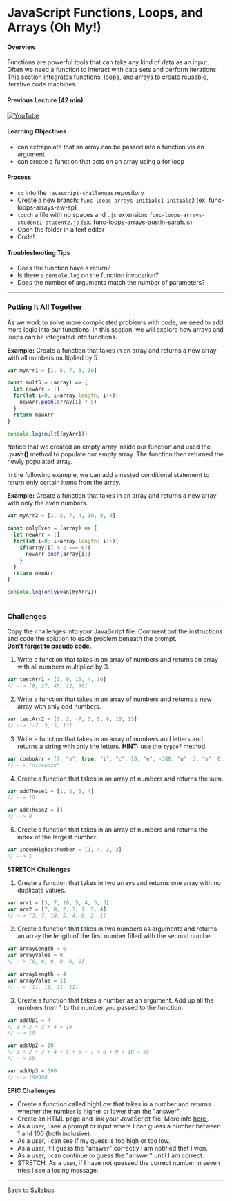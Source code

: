 # JavaScript Functions, Loops, and Arrays (Oh My!)

#### Overview
Functions are powerful tools that can take any kind of data as an input. Often we need a function to interact with data sets and perform iterations. This section integrates functions, loops, and arrays to create reusable, iterative code machines.

#### Previous Lecture (42 min)
[![YouTube](http://img.youtube.com/vi/V6pmC4ylFjk/0.jpg)](https://www.youtube.com/watch?v=V6pmC4ylFjk)

#### Learning Objectives
- can extrapolate that an array can be passed into a function via an argument
- can create a function that acts on an array using a for loop

#### Process
- `cd` into the `javascript-challenges` repository
- Create a new branch: `func-loops-arrays-initials1-initials2` (ex. func-loops-arrays-aw-sp)
- `touch` a file with no spaces and `.js` extension: `func-loops-arrays-student1-student2.js` (ex. func-loops-arrays-austin-sarah.js)
- Open the folder in a text editor
- Code!

#### Troubleshooting Tips
- Does the function have a return?
- Is there a `console.log` on the function invocation?
- Does the number of arguments match the number of parameters?

---

### Putting It All Together
As we work to solve more complicated problems with code, we need to add more logic into our functions. In this section, we will explore how arrays and loops can be integrated into functions.

**Example:** Create a function that takes in an array and returns a new array with all numbers multiplied by 5.

```javascript
var myArr1 = [1, 5, 7, 3, 10]

const mult5 = (array) => {
  let newArr = []
  for(let i=0; i<array.length; i++){
    newArr.push(array[i] * 5)
  }
  return newArr
}

console.log(mult5(myArr1))
```

Notice that we created an empty array inside our function and used the **.push()** method to populate our empty array. The function then returned the newly populated array.

In the following example, we can add a nested conditional statement to return only certain items from the array.

**Example:** Create a function that takes in an array and returns a new array with only the even numbers.

```javascript
var myArr2 = [1, 2, 7, 4, 10, 8, 9]

const onlyEven = (array) => {
  let newArr = []
  for(let i=0; i<array.length; i++){
    if(array[i] % 2 === 0){
      newArr.push(array[i])
    }
  }
  return newArr
}

console.log(onlyEven(myArr2))
```

---

### Challenges
Copy the challenges into your JavaScript file. Comment out the instructions and code the solution to each problem beneath the prompt.  
**Don't forget to pseudo code.**

1. Write a function that takes in an array of numbers and returns an array with all numbers multiplied by 3.

```javascript
var testArr1 = [3, 9, 15, 4, 10]
// --> [9, 27, 45, 12, 30]
```

2. Write a function that takes in an array of numbers and returns a new array with only odd numbers.

```javascript
var testArr2 = [0, 2, -7, 3, 5, 8, 10, 13]
// --> [-7, 3, 5, 13]
```

3. Write a function that takes in an array of numbers and letters and returns a string with only the letters. **HINT:** use the `typeof` method.

```javascript
var comboArr = [7, "n", true, "i", "c", 10, "e", -388, "w", 3, "o", 0, "r", false, "k"]
// --> "nicework"
```

4. Create a function that takes in an array of numbers and returns the sum.

```javascript
var addThese1 = [1, 2, 3, 4]
// --> 10

var addThese2 = []
// --> 0
```

5. Create a function that takes in an array of numbers and returns the index of the largest number.

```javascript
var indexHighestNumber = [1, 4, 2, 3]
// --> 1
```

**STRETCH Challenges**
1. Create a function that takes in two arrays and returns one array with no duplicate values.

```javascript
var arr1 = [3, 7, 10, 5, 4, 3, 3]
var arr2 = [7, 8, 2, 3, 1, 5, 4]
// --> [3, 7, 10, 5, 4, 8, 2, 1]
```

2. Create a function that takes in two numbers as arguments and returns an array the length of the first number filled with the second number.

```javascript
var arrayLength = 6
var arrayValue = 0
// --> [0, 0, 0, 0, 0, 0]

var arrayLength = 4
var arrayValue = 11
// --> [11, 11, 11, 11]
```

3. Create a function that takes a number as an argument. Add up all the numbers from 1 to the number you passed to the function.

```javascript
var addUp1 = 4
// 1 + 2 + 3 + 4 = 10
// --> 10

var addUp2 = 10
// 1 + 2 + 3 + 4 + 5 + 6 + 7 + 8 + 9 + 10 = 55
// --> 55

var addUp3 = 600
// --> 180300
```

**EPIC Challenges**

- Create a function called highLow that takes in a number and returns whether the number is higher or lower than the "answer".
- Create an HTML page and link your JavaScript file. More info [ here ](../tools_and_resources/linking_html_and_javascript.md).
- As a user, I see a prompt or input where I can guess a number between 1 and 100 (both inclusive).
- As a user, I can see if my guess is too high or too low.
- As a user, if I guess the "answer" correctly I am notified that I won.
- As a user, I can continue to guess the "answer" until I am correct.
- STRETCH: As a user, if I have not guessed the correct number in seven tries I see a losing message.

---
[Back to Syllabus](../README.md#unit-one-javascript-foundations)
